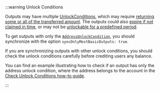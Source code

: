 :::warning Unlock Conditions

Outputs may have multiple [UnlockConditions](/tips/tips/TIP-0018#unlock-conditions), which may require [returning some or all of the transferred amount](/tips/tips/TIP-0018#storage-deposit-return-unlock-condition). The outputs could also [expire if not claimed in time](/tips/tips/TIP-0018#expiration-unlock-condition), or may not be [unlockable for a predefined period](/tips/tips/TIP-0018#timelock-unlock-condition).

To get outputs with only the [`AddressUnlockCondition`](/tips/tips/TIP-0018#address-unlock-condition), you should synchronize with the option `syncOnlyMostBasicOutputs: true`.

If you are synchronizing outputs with other unlock conditions, you should check the unlock conditions carefully before crediting users any balance.

You can find an example illustrating how to check if an output has only the address unlock condition, where the address belongs to the account in the [Check Unlock Conditions how-to guide](https://github.com/iotaledger/iota-sdk/blob/develop/bindings/nodejs/examples/wallet/17-check-unlock-conditions.ts).

:::
